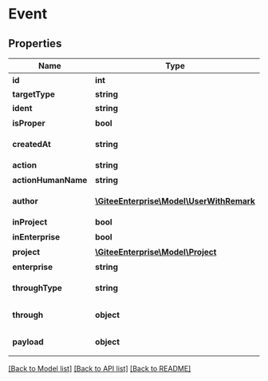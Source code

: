 # Event

## Properties
Name | Type | Description | Notes
------------ | ------------- | ------------- | -------------
**id** | **int** | 动态id | [optional] 
**targetType** | **string** |  | [optional] 
**ident** | **string** | 动态标识 | [optional] 
**isProper** | **bool** | 是否合规 | [optional] 
**createdAt** | **string** | 动态产生的时间 | [optional] 
**action** | **string** | 动作 | [optional] 
**actionHumanName** | **string** | 动作名称 | [optional] 
**author** | [**\GiteeEnterprise\Model\UserWithRemark**](UserWithRemark.md) | 产生动态的成员 | [optional] 
**inProject** | **bool** | 是否在仓库 | [optional] 
**inEnterprise** | **bool** | 是否在企业 | [optional] 
**project** | [**\GiteeEnterprise\Model\Project**](Project.md) | 仓库 | [optional] 
**enterprise** | **string** | 企业 | [optional] 
**throughType** | **string** | 动态来源对象类型 | [optional] 
**through** | **object** | 动态来源对象类型 | [optional] 
**payload** | **object** | 不同类型动态的内容 | [optional] 

[[Back to Model list]](../../README.md#documentation-for-models) [[Back to API list]](../../README.md#documentation-for-api-endpoints) [[Back to README]](../../README.md)


